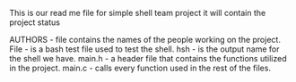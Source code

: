 This is our read me file for simple shell team project
it will contain the project status

AUTHORS - file contains the names of the people working on the project.
File - is a bash test file used to test the shell.
hsh - is the output name for the shell we have.
main.h - a header file that contains the functions utilized in the project.
main.c - calls every function used in the rest of the files.
